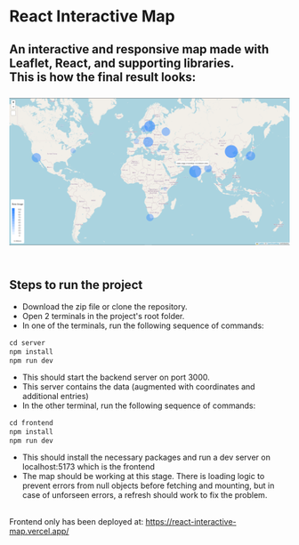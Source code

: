 # React Interactive Map
An interactive and responsive map made with Leaflet, React, and supporting libraries. <br>
This is how the final result looks: <br><br>
<img src="map.png" alt="map" /><br><br>
------
## Steps to run the project
* Download the zip file or clone the repository.
* Open 2 terminals in the project's root folder.
* In one of the terminals, run the following sequence of commands:
```
cd server
npm install
npm run dev
```
* This should start the backend server on port 3000.
* This server contains the data (augmented with coordinates and additional entries)
* In the other terminal, run the following sequence of commands:
```
cd frontend
npm install
npm run dev
```
* This should install the necessary packages and run a dev server on localhost:5173 which is the frontend
* The map should be working at this stage. There is loading logic to prevent errors from null objects before fetching and mounting, but in case of unforseen errors, a refresh should work to fix the problem.
<br>
Frontend only has been deployed at: <a href="https://react-interactive-map.vercel.app">https://react-interactive-map.vercel.app/</a>
